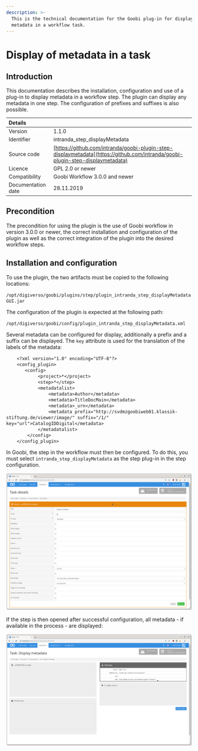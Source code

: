 ```yaml
---
description: >-
  This is the technical documentation for the Goobi plug-in for displaying any
  metadata in a workflow task.
---
```


# Display of metadata in a task

## Introduction

‌This documentation describes the installation, configuration and use of a plug-in to display metadata in a workflow step. The plugin can display any metadata in one step. The configuration of prefixes and suffixes is also possible.

| Details | ​ |
| :--- | :--- |
| Version | 1.1.0 |
| Identifier | intranda\_step\_displayMetadata |
| Source code | [https://github.com/intranda/goobi-plugin-step-displaymetadata](https://github.com/intranda/goobi-plugin-step-displaymetadata) |
| Licence | GPL 2.0 or newer |
| Compatibility | Goobi Workflow 3.0.0 and newer |
| Documentation date | 28.11.2019 |

## ‌Precondition

‌The precondition for using the plugin is the use of Goobi workflow in version 3.0.0 or newer, the correct installation and configuration of the plugin as well as the correct integration of the plugin into the desired workflow steps.

## Installation and configuration <a id="installation-und-konfiguration"></a>

‌To use the plugin, the two artifacts must be copied to the following locations:

```text
/opt/digiverso/goobi/plugins/step/plugin_intranda_step_displayMetadata.jar/opt/digiverso/goobi/plugins/GUI/plugin_intranda_step_displayMetadata-GUI.jar
```

‌The configuration of the plugin is expected at the following path:

```text
/opt/digiverso/goobi/config/plugin_intranda_step_displayMetadata.xml
```

‌Several metadata can be configured for display, additionally a prefix and a suffix can be displayed. The `key` attribute is used for the translation of the labels of the metadata:

```markup
    <?xml version="1.0" encoding="UTF-8"?>
    <config_plugin>
       <config>
            <project>*</project>
            <step>*</step>
            <metadatalist>
                <metadata>Author</metadata>
                <metadata>TitleDocMain</metadata>
                <metadata>_urn</metadata>
                <metadata prefix="http://svdmzgoobiweb01.klassik-stiftung.de/viewer/image/" suffix="/1/" key="url">CatalogIDDigital</metadata>
            </metadatalist>
        </config>
    </config_plugin>
```

In Goobi, the step in the workflow must then be configured. To do this, you must select `intranda_step_displayMetadata` as the step plug-in in the step configuration.

![Configuration of the step](../.gitbook/assets/displaymetadata_config.png)

If the step is then opened after successful configuration, all metadata - if available in the process - are displayed:

![](../.gitbook/assets/displaymetadata_view.png)
